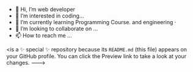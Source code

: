 - 👋 Hi, I’m web developer
- 👀 I’m interested in coding...
- 🌱 I’m currently learning Programming Course. and engineering ·
- 💞️ I’m looking to collaborate on ...
- 📫 How to reach me ...

<is a ✨ special ✨ repository because its `README.md` (this file) appears on your GitHub profile.
You can click the Preview link to take a look at your changes.
--->
